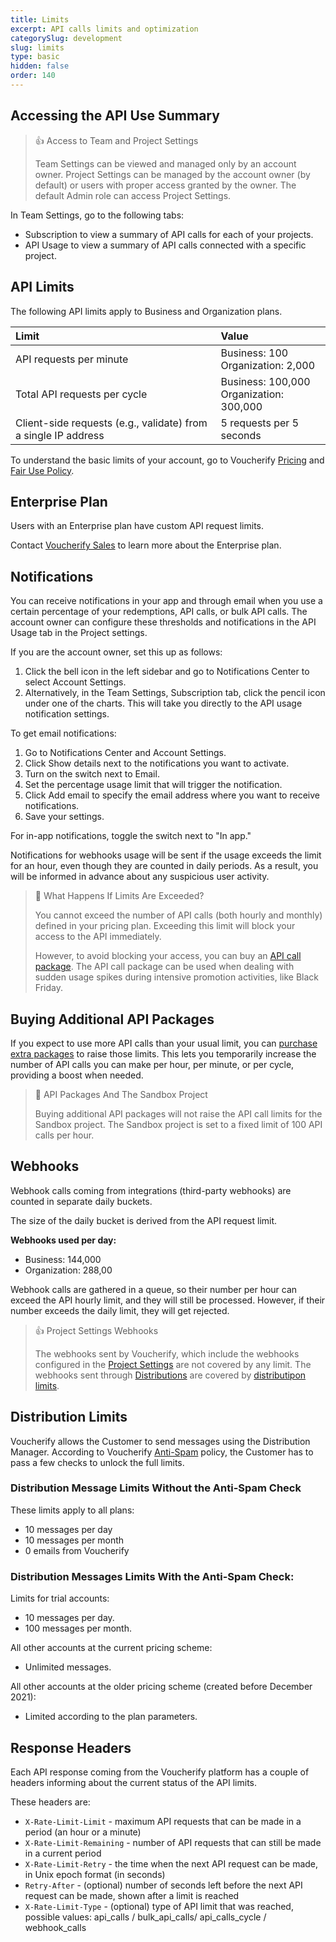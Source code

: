```yaml
---
title: Limits
excerpt: API calls limits and optimization
categorySlug: development
slug: limits
type: basic
hidden: false
order: 140
---
```


## Accessing the API Use Summary

> 👍 Access to Team and Project Settings 
>
> Team Settings can be viewed and managed only by an account owner.
> Project Settings can be managed by the account owner (by default) or users with proper access granted by the owner. The default Admin role can access Project Settings.

In Team Settings, go to the following tabs:
- Subscription to view a summary of API calls for each of your projects. 
- API Usage to view a summary of API calls connected with a specific project.

## API Limits

The following API limits apply to Business and Organization plans.

| **Limit**                                                      | **Value**                                  |
| :------------------------------------------------------------- | :----------------------------------------- |
| API requests per minute                                        | Business: 100<br>Organization: 2,000       |
| Total API requests per cycle                                   | Business: 100,000<br>Organization: 300,000 |
| Client-side requests (e.g., validate) from a single IP address | 5 requests per 5 seconds                   |

To understand the basic limits of your account, go to Voucherify [Pricing](https://www.voucherify.io/pricing "Voucherify Pricing") and [Fair Use Policy](https://www.voucherify.io/legal/fair-use-policy "Voucherify Fair Use Policy").

## Enterprise Plan

Users with an Enterprise plan have custom API request limits.

Contact [Voucherify Sales](https://www.voucherify.io/contact-sales) to learn more about the Enterprise plan.

## Notifications

You can receive notifications in your app and through email when you use a certain percentage of your redemptions, API calls, or bulk API calls. The account owner can configure these thresholds and notifications in the API Usage tab in the Project settings.

If you are the account owner, set this up as follows:

1. Click the bell icon in the left sidebar and go to Notifications Center to select Account Settings.
2. Alternatively, in the Team Settings, Subscription tab, click the pencil icon under one of the charts. This will take you directly to the API usage notification settings.

To get email notifications:
1. Go to Notifications Center and Account Settings.
2. Click Show details next to the notifications you want to activate.
3. Turn on the switch next to Email.
4. Set the percentage usage limit that will trigger the notification.
5. Click Add email to specify the email address where you want to receive notifications.
6. Save your settings.

For in-app notifications, toggle the switch next to "In app."

Notifications for webhooks usage will be sent if the usage exceeds the limit for an hour, even though they are counted in daily periods. As a result, you will be informed in advance about any suspicious user activity.

> 📘 What Happens If Limits Are Exceeded?
>
> You cannot exceed the number of API calls (both hourly and monthly) defined in your pricing plan. Exceeding this limit will block your access to the API immediately.
>
> However, to avoid blocking your access, you can buy an [API call package](https://support.voucherify.io/article/583-how-to-buy-extra-api-calls-packages). The API call package can be used when dealing with sudden usage spikes during intensive promotion activities, like Black Friday.

## Buying Additional API Packages

If you expect to use more API calls than your usual limit, you can [purchase extra packages](https://support.voucherify.io/article/583-how-to-buy-extra-api-calls-packages "Buying additional API call packages") to raise those limits. This lets you temporarily increase the number of API calls you can make per hour, per minute, or per cycle, providing a boost when needed.

> 🚧 API Packages And The Sandbox Project
>
> Buying additional API packages will not raise the API call limits for the Sandbox project. The Sandbox project is set to a fixed limit of 100 API calls per hour.

## Webhooks

Webhook calls coming from integrations (third-party webhooks) are counted in separate daily buckets.

The size of the daily bucket is derived from the API request limit. 

**Webhooks used per day:**
- Business: 144,000
- Organization: 288,00

Webhook calls are gathered in a queue, so their number per hour can exceed the API hourly limit, and they will still be processed. However, if their number exceeds the daily limit, they will get rejected.

> 👍 Project Settings Webhooks
>
> The webhooks sent by Voucherify, which include the webhooks configured in the [Project Settings](ref:introduction-to-webhooks#webhooks-available-in-project-settings) are not covered by any limit. The webhooks sent through [Distributions](ref:introduction-to-webhooks#webhooks-available-in-distributions) are covered by [distributipon limits](#distribution-limits).

## Distribution Limits

Voucherify allows the Customer to send messages using the Distribution Manager. According to Voucherify [Anti-Spam](https://www.voucherify.io/legal/anti-spam-policy-v1-1) policy, the Customer has to pass a few checks to unlock the full limits.

### Distribution Message Limits **Without** the Anti-Spam Check

These limits apply to all plans:
- 10 messages per day
- 10 messages per month
- 0 emails from Voucherify

### Distribution Messages Limits **With** the Anti-Spam Check:

Limits for trial accounts:
- 10 messages per day.
- 100 messages per month.

All other accounts at the current pricing scheme: 
- Unlimited messages.

All other accounts at the older pricing scheme (created before December 2021):
- Limited according to the plan parameters.

## Response Headers

Each API response coming from the Voucherify platform has a couple of headers informing about the current status of the API limits.

These headers are:
- `X-Rate-Limit-Limit` - maximum API requests that can be made in a period (an hour or a minute)
- `X-Rate-Limit-Remaining` - number of API requests that can still be made in a current period
- `X-Rate-Limit-Retry` - the time when the next API request can be made, in Unix epoch format (in seconds)
- `Retry-After` - (optional) number of seconds left before the next API request can be made, shown after a limit is reached
- `X-Rate-Limit-Type` - (optional) type of API limit that was reached, possible values: api_calls / bulk_api_calls/ api_calls_cycle / webhook_calls